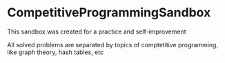 # CompetitiveProgrammingSandbox

This sandbox was created for a practice and self-improvement

All solved problems are separated by topics of comptetitive programming, like graph theory, hash tables, etc
